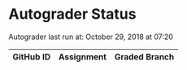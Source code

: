 # Autograder Status
Autograder last run at: October 29, 2018 at 07:20

| GitHub ID | Assignment | Graded Branch |
|-----------|------------|---------------|
